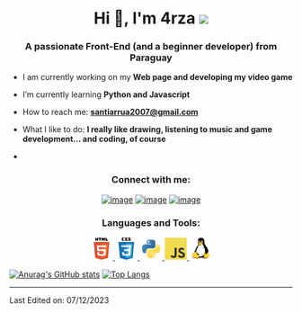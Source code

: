 <h1 align="center">Hi 👋, I'm 4rza <img height="40" src="https://emoji.gg/assets/emoji/7333-parrotdance.gif"></h1>
<h3 align="center">A passionate Front-End (and a beginner developer) from Paraguay</h3>

- I am currently working on my **Web page and developing my video game**

- I’m currently learning **Python and Javascript**

- How to reach me: **santiarrua2007@gmail.com**

- What I like to do: **I really like drawing, listening to music and game development... and coding, of course**
- 
<h3 align="center">Connect with me:</h3>
<div align="center">

[![image](https://img.shields.io/badge/Instagram-E4405F?style=for-the-badge&logo=instagram&logoColor=white)](https://www.instagram.com/sadaa._.15/)
[![image](https://img.shields.io/badge/Twitter-1DA1F2?style=for-the-badge&logo=twitter&logoColor=white)](https://twitter.com/DanielArzamen13)
[![image](https://img.shields.io/badge/Gmail-D14836?style=for-the-badge&logo=gmail&logoColor=white)](mailto:produtor.santiarrua2007@gmail.com)
  
</div>

<h3 align="center">Languages and Tools:</h3>

<p align="center"> 
  <a href="https://www.w3.org/html/" target="_blank"> 
    <img src="https://raw.githubusercontent.com/devicons/devicon/master/icons/html5/html5-original-wordmark.svg" alt="html5" width="40" height="40"/> 
  </a>
  <a href="https://www.w3schools.com/css/" target="_blank"> 
    <img src="https://raw.githubusercontent.com/devicons/devicon/master/icons/css3/css3-original-wordmark.svg" alt="css3" width="40" height="40"/> 
  </a> 
  <a href="https://www.python.org" target="_blank"> 
    <img src="https://raw.githubusercontent.com/devicons/devicon/master/icons/python/python-original.svg" alt="python" width="40" height="40"/> 
  </a>  
  <a href="https://developer.mozilla.org/en-US/docs/Web/JavaScript" target="_blank"> 
    <img src="https://raw.githubusercontent.com/devicons/devicon/master/icons/javascript/javascript-original.svg" alt="javascript" width="40" height="40"/> 
  </a> 
  <a href="https://www.linux.org/" target="_blank"> 
    <img src="https://raw.githubusercontent.com/devicons/devicon/master/icons/linux/linux-original.svg" alt="linux" width="40" height="40"/> 
  </a> 
</p>


  [![Anurag's GitHub stats](https://github-readme-stats.vercel.app/api?username=anuraghazra)](https://github.com/anuraghazra/github-readme-stats)
  [![Top Langs](https://github-readme-stats.vercel.app/api/top-langs/?username=anuraghazra)](https://github.com/anuraghazra/github-readme-stats)

------

Last Edited on: 07/12/2023

